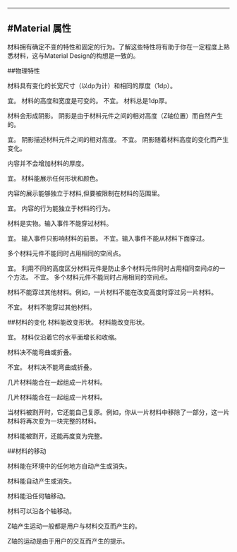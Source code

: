   ---
#Material 属性
---
材料拥有确定不变的特性和固定的行为。了解这些特性将有助于你在一定程度上熟悉材料，这与Material Design的构想是一致的。

##物理特性

材料具有变化的长宽尺寸（以dp为计）和相同的厚度（1dp）。

宜。
材料的高度和宽度是可变的。
不宜。
材料总是1dp厚。

材料会形成阴影。
阴影是由于材料元件之间的相对高度（Z轴位置）而自然产生的。

宜。
阴影描述材料元件之间的相对高度。
不宜。
阴影随着材料高度的变化而产生变化。

内容并不会增加材料的厚度。

宜。
材料能展示任何形状和颜色。

内容的展示能够独立于材料,但要被限制在材料的范围里。

宜。
内容的行为能独立于材料的行为。

材料是实物。输入事件不能穿过材料。

宜。
输入事件只影响材料的前景。
不宜。输入事件不能从材料下面穿过。

多个材料元件不能同时占用相同的空间点。

宜。
利用不同的高度区分材料元件是防止多个材料元件同时占用相同空间点的一个方法。
不宜。
多个材料元件不能同时占用相同的空间点。

材料不能穿过其他材料。例如，一片材料不能在改变高度时穿过另一片材料。

不宜。
材料不能穿过其他材料。

##材料的变化
材料能改变形状。
材料能改变形状。

宜。
材料仅沿着它的水平面增长和收缩。

材料决不能弯曲或折叠。

不宜。
材料决不能弯曲或折叠。

几片材料能合在一起组成一片材料。

几片材料能合在一起组成一片材料。

当材料被割开时，它还能自己复原。例如，你从一片材料中移除了一部分，这一片材料将再次变为一块完整的材料。

材料能被割开，还能再度变为完整。

##材料的移动

材料能在环境中的任何地方自动产生或消失。

材料能自动产生或消失。

材料能沿任何轴移动。

材料可以沿各个轴移动。

Z轴产生运动一般都是用户与材料交互而产生的。

Z轴的运动是由于用户的交互而产生的提示。
